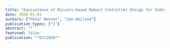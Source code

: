 ```yaml
---
title: "Equivalence of Riccati-based Robust Controller Design for Index-1 Descriptor Systems and Standard Plants with Feedthrough"
date: 2020-01-01
authors: ["Peter Benner", "Jan Heiland"]
publication_types: ["1"]
abstract: ""
featured: false
publication: "*ECC2020*"
---
```


